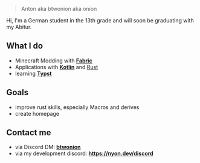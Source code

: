> Anton aka btwonion aka onion

Hi,
I'm a German student in the 13th grade and will soon be graduating with my Abitur.

## What I do
- Minecraft Modding with [**Fabric**](https://fabricmc.net)
- Applications with [**Kotlin**](https://kotlinlang.org) and [Rust](https://rust-lang.org)
- learning [**Typst**](https://typst.app)

## Goals
- improve rust skills, especially Macros and derives
- create homepage

## Contact me
- via Discord DM: [**btwonion**](https://discord.com/users/645263163411005440)
- via my development discord: **https://nyon.dev/discord**
